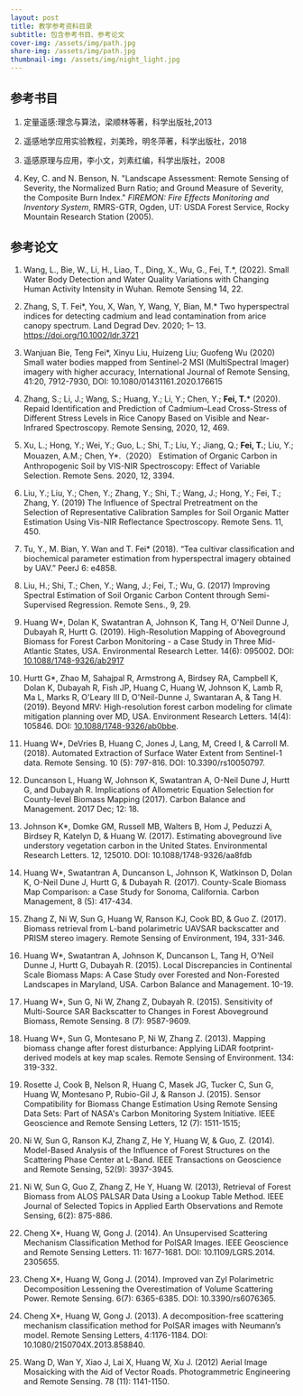 ```yaml
---
layout: post
title: 教学参考资料目录
subtitle: 包含参考书目、参考论文
cover-img: /assets/img/path.jpg
share-img: /assets/img/path.jpg
thumbnail-img: /assets/img/night_light.jpg
---
```


## 参考书目



1. 定量遥感:理念与算法，梁顺林等著，科学出版社,2013

   

2. 遥感地学应用实验教程，刘美玲，明冬萍著，科学出版社，2018

   

3. 遥感原理与应用，李小文，刘素红编，科学出版社，2008

   

4. Key, C. and N. Benson, N. "Landscape Assessment: Remote Sensing of Severity, the Normalized Burn Ratio; and Ground Measure of Severity, the Composite Burn Index." *FIREMON: Fire Effects Monitoring and Inventory System*, RMRS-GTR, Ogden, UT: USDA Forest Service, Rocky Mountain Research Station (2005).

 

 

## 参考论文



1. Wang, L., Bie, W., Li, H., Liao, T., Ding, X., Wu, G., Fei, T.*, (2022). Small Water Body Detection and Water Quality Variations with Changing Human Activity Intensity in Wuhan. Remote Sensing 14, 22.

   

2. Zhang, S, T. Fei*, You, X, Wan, Y, Wang, Y, Bian, M.* Two hyperspectral indices for detecting cadmium and lead contamination from arice canopy spectrum. Land Degrad Dev. 2020; 1– 13. https://doi.org/10.1002/ldr.3721 

    

3. Wanjuan Bie, Teng Fei*, Xinyu Liu, Huizeng Liu; Guofeng Wu (2020) Small water bodies mapped from Sentinel-2 MSI (MultiSpectral Imager) imagery with higher accuracy, International Journal of Remote Sensing, 41:20, 7912-7930, DOI: 10.1080/01431161.2020.176615

   

4. Zhang, S.; Li, J.; Wang, S.; Huang, Y.; Li, Y.; Chen, Y.; **Fei, T.*** (2020). Repaid Identification and Prediction of Cadmium–Lead Cross-Stress of Different Stress Levels in Rice Canopy Based on Visible and Near-Infrared Spectroscopy. Remote Sensing, 2020, 12, 469.

    

5. Xu, L.; Hong, Y.; Wei, Y.; Guo, L.; Shi, T.; Liu, Y.; Jiang, Q.; **Fei, T.**; Liu, Y.; Mouazen, A.M.; Chen, Y*.（2020） Estimation of Organic Carbon in Anthropogenic Soil by VIS-NIR Spectroscopy: Effect of Variable Selection. Remote Sens. 2020, 12, 3394. 

   

6. Liu, Y.; Liu, Y.; Chen, Y.; Zhang, Y.; Shi, T.; Wang, J.; Hong, Y.; Fei, T.; Zhang, Y. (2019) The Influence of Spectral Pretreatment on the Selection of Representative Calibration Samples for Soil Organic Matter Estimation Using Vis-NIR Reflectance Spectroscopy. Remote Sens. 11, 450.

   

7. Tu, Y., M. Bian, Y. Wan and T. Fei* (2018). “Tea cultivar classification and biochemical parameter estimation from hyperspectral imagery obtained by UAV.” PeerJ 6: e4858. 

    

8. Liu, H.; Shi, T.; Chen, Y.; Wang, J.; Fei, T.; Wu, G. (2017) Improving Spectral Estimation of Soil Organic Carbon Content through Semi-Supervised Regression. Remote Sens., 9, 29.

    

9. Huang W*, Dolan K, Swatantran A, Johnson K, Tang H, O'Neil Dunne J, Dubayah R, Hurtt G. (2019). High-Resolution Mapping of Aboveground Biomass for Forest Carbon Monitoring - a Case Study in Three Mid-Atlantic States, USA. Environmental Research Letter. 14(6): 095002. DOI: [10.1088/1748-9326/ab2917 ](https://iopscience.iop.org/article/10.1088/1748-9326/ab2917)

    

10. Hurtt G*, Zhao M, Sahajpal R, Armstrong A, Birdsey RA, Campbell K, Dolan K, Dubayah R, Fish JP, Huang C, Huang W, Johnson K, Lamb R, Ma L, Marks R, O'Leary III D, O'Neil-Dunne J, Swantaran A, & Tang H. (2019). Beyond MRV: High-resolution forest carbon modeling for climate mitigation planning over MD, USA. Environment Research Letters. 14(4): 105846. DOI: [10.1088/1748-9326/ab0bbe](http://dx.doi.org/10.1088/1748-9326/ab0bbe). 

     

11. Huang W*, DeVries B, Huang C, Jones J, Lang, M, Creed I, & Carroll M. (2018). Automated Extraction of Surface Water Extent from Sentinel-1 data. Remote Sensing. 10 (5): 797-816. DOI: 10.3390/rs10050797. 

     

12. Duncanson L, Huang W, Johnson K, Swatantran A, O-Neil Dune J, Hurtt G, and Dubayah R. Implications of Allometric Equation Selection for County-level Biomass Mapping (2017). Carbon Balance and Management. 2017 Dec; 12: 18. 

     

13. Johnson K*, Domke GM, Russell MB, Walters B, Hom J, Peduzzi A, Birdsey R, Katelyn D, & Huang W. (2017). Estimating aboveground live understory vegetation carbon in the United States. Environmental Research Letters. 12, 125010. DOI: 10.1088/1748-9326/aa8fdb 

     

14. Huang W*, Swatantran A, Duncanson L, Johnson K, Watkinson D, Dolan K, O-Neil Dune J, Hurtt G, & Dubayah R. (2017). County-Scale Biomass Map Comparison: a Case Study for Sonoma, California. Carbon Management, 8 (5): 417-434.

     

15. Zhang Z, Ni W, Sun G, Huang W, Ranson KJ, Cook BD, & Guo Z. (2017). Biomass retrieval from L-band polarimetric UAVSAR backscatter and PRISM stereo imagery. Remote Sensing of Environment, 194, 331-346. 

     

16. Huang W*, Swatantran A, Johnson K, Duncanson L, Tang H, O'Neil Dunne J, Hurtt G, Dubayah R. (2015). Local Discrepancies in Continental Scale Biomass Maps: A Case Study over Forested and Non-Forested Landscapes in Maryland, USA. Carbon Balance and Management. 10-19. 

     

17. Huang W*, Sun G, Ni W, Zhang Z, Dubayah R. (2015). Sensitivity of Multi-Source SAR Backscatter to Changes in Forest Aboveground Biomass, Remote Sensing. 8 (7): 9587-9609. 

     

18. Huang W*, Sun G, Montesano P, Ni W, Zhang Z. (2013). Mapping biomass change after forest disturbance: Applying LiDAR footprint-derived models at key map scales. Remote Sensing of Environment. 134: 319-332.

     

19. Rosette J, Cook B, Nelson R, Huang C, Masek JG, Tucker C, Sun G, Huang W, Montesano P, Rubio-Gil J, & Ranson J. (2015). Sensor Compatibility for Biomass Change Estimation Using Remote Sensing Data Sets: Part of NASA's Carbon Monitoring System Initiative. IEEE Geoscience and Remote Sensing Letters, 12 (7): 1511-1515; 

     

20. Ni W, Sun G, Ranson KJ, Zhang Z, He Y, Huang W, & Guo, Z. (2014). Model-Based Analysis of the Influence of Forest Structures on the Scattering Phase Center at L-Band. IEEE Transactions on Geoscience and Remote Sensing, 52(9): 3937-3945. 

     

21. Ni W, Sun G, Guo Z, Zhang Z, He Y, Huang W. (2013), Retrieval of Forest Biomass from ALOS PALSAR Data Using a Lookup Table Method. IEEE Journal of Selected Topics in Applied Earth Observations and Remote Sensing, 6(2): 875-886. 

     

22. Cheng X*, Huang W, Gong J. (2014). An Unsupervised Scattering Mechanism Classification Method for PolSAR Images. IEEE Geoscience and Remote Sensing Letters. 11: 1677-1681. DOI: 10.1109/LGRS.2014. 2305655. 

     

23. Cheng X*, Huang W, Gong J. (2014). Improved van Zyl Polarimetric Decomposition Lessening the Overestimation of Volume Scattering Power. Remote Sensing. 6(7): 6365-6385. DOI: 10.3390/rs6076365.

     

24. Cheng X*, Huang W, Gong J. (2013). A decomposition-free scattering mechanism classification method for PolSAR images with Neumann’s model. Remote Sensing Letters, 4:1176-1184. DOI: 10.1080/2150704X.2013.858840.

     

25. Wang D, Wan Y, Xiao J, Lai X, Huang W, Xu J. (2012) Aerial Image Mosaicking with the Aid of Vector Roads. Photogrammetric Engineering and Remote Sensing. 78 (11): 1141-1150. 
